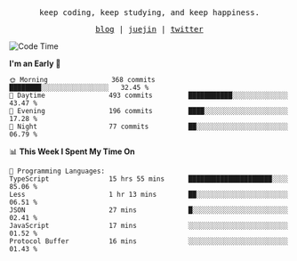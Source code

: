 <p align="center">
  <samp>
    <span>keep coding, keep studying, and keep happiness.</span>
  </samp>
</p>

<p align="center">
  <samp>
    <a href="https://deweyou.me">blog</a>  |
    <a href="https://juejin.cn/user/4309700183594366">juejin</a> |
    <a href="https://twitter.com/ouduidui">twitter</a>
  </samp>
</p>

<!--START_SECTION:waka-->
![Code Time](http://img.shields.io/badge/Code%20Time-5%2C364%20hrs%2059%20mins-blue)

**I'm an Early 🐤** 

```text
🌞 Morning                368 commits         ████████░░░░░░░░░░░░░░░░░   32.45 % 
🌆 Daytime                493 commits         ███████████░░░░░░░░░░░░░░   43.47 % 
🌃 Evening                196 commits         ████░░░░░░░░░░░░░░░░░░░░░   17.28 % 
🌙 Night                  77 commits          ██░░░░░░░░░░░░░░░░░░░░░░░   06.79 % 
```


📊 **This Week I Spent My Time On** 

```text
💬 Programming Languages: 
TypeScript               15 hrs 55 mins      █████████████████████░░░░   85.06 % 
Less                     1 hr 13 mins        ██░░░░░░░░░░░░░░░░░░░░░░░   06.51 % 
JSON                     27 mins             █░░░░░░░░░░░░░░░░░░░░░░░░   02.41 % 
JavaScript               17 mins             ░░░░░░░░░░░░░░░░░░░░░░░░░   01.52 % 
Protocol Buffer          16 mins             ░░░░░░░░░░░░░░░░░░░░░░░░░   01.43 % 
```


<!--END_SECTION:waka-->
